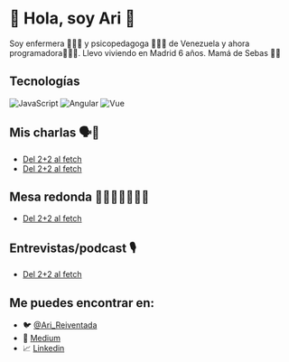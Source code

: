 # 🐣 Hola, soy Ari 🐙

Soy enfermera 👩🏻‍⚕️ y psicopedagoga 👩🏻‍🏫 de Venezuela y ahora programadora👩🏻‍💻. Llevo viviendo en Madrid 6 años. Mamá de Sebas 👩‍👦

## Tecnologías

![JavaScript](https://img.shields.io/badge/-JavaScript-F7DF1E?style=plastic&logo=javascript)
![Angular](https://img.shields.io/badge/-Angular-DD0031?style=plastic&logo=angular)
![Vue](https://img.shields.io/badge/-Vue-4FC08D?style=plastic&logo=vue)
## Mis charlas 🗣️💬 

* [Del 2+2 al fetch](https://www.youtube.com/watch?v=szu5YDOtJ1M)
* [Del 2+2 al fetch](https://www.youtube.com/watch?v=szu5YDOtJ1M)

## Mesa redonda 🧑🏻👨🏼‍🦳👨🏿
* [Del 2+2 al fetch](https://www.youtube.com/watch?v=szu5YDOtJ1M)

## Entrevistas/podcast 🎙️
* [Del 2+2 al fetch](https://www.youtube.com/watch?v=szu5YDOtJ1M)

## Me puedes encontrar en:
* 🐦 [@Ari_Reiventada](https://twitter.com/Ari_Reinventada)
* 📝 [Medium](https://arijdb.medium.com/)
* 📈 [Linkedin](https://www.linkedin.com/in/arianejuradodebilbao)


<!--
**ArianeJDB/ArianeJDB** is a ✨ _special_ ✨ repository because its `README.md` (this file) appears on your GitHub profile.

Here are some ideas to get you started:

- 🔭 I’m currently working on ...
- 🌱 I’m currently learning ...
- 👯 I’m looking to collaborate on ...
- 🤔 I’m looking for help with ...
- 💬 Ask me about ...
- 📫 How to reach me: ...
- 😄 Pronouns: ...
- ⚡ Fun fact: ...
-->
